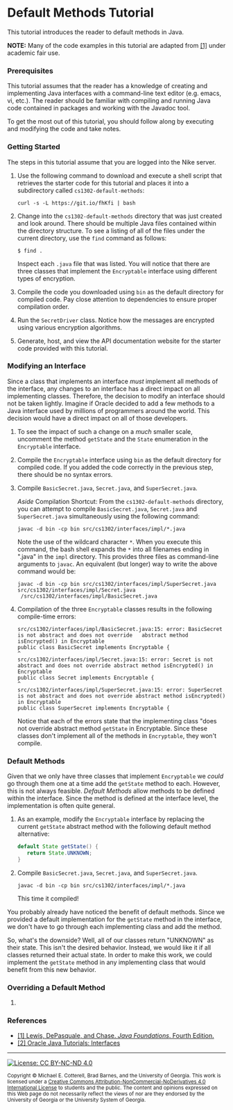 # Default Methods Tutorial

This tutorial introduces the reader to default methods in Java.

**NOTE:** Many of the code examples in this tutorial are adapted from
[[1]](https://www.pearson.com/us/higher-education/program/Lewis-Java-Foundations-Introduction-to-Program-Design-and-Data-Structures-4th-Edition/PGM76634.html)
under academic fair use.

### Prerequisites

This tutorial assumes that the reader has a knowledge of creating and implementing Java interfaces
with a command-line text editor (e.g. emacs, vi, etc.). The reader should be familiar with compiling
and running Java code contained in packages and working with the Javadoc tool. 

To get the most out of this tutorial, you should follow along by executing and modifying the code
and take notes.

### Getting Started

The steps in this tutorial assume that you are logged into the Nike server. 

1. Use the following command to download and execute a shell script that retrieves 
   the starter code for this tutorial and places it into a subdirectory 
   called `cs1302-default-methods`:

   ```
   curl -s -L https://git.io/fhKfi | bash

   ```
  
1. Change into the `cs1302-default-methods` directory that was just created and look around.
   There should be multiple Java files contained within the directory structure. To see a listing
   of all of the files under the current directory, use the `find` command as follows:
   
   ```
   $ find .
   ```
   
   Inspect each `.java` file that was listed. You will notice that there are three classes that
   implement the `Encryptable` interface using different types of encryption.

1. Compile the code you downloaded using `bin` as the default directory for compiled code. Pay
   close attention to dependencies to ensure proper compilation order.

1. Run the `SecretDriver` class. Notice how the messages are encrypted using various encryption
   algorithms.

1. Generate, host, and view the API documentation website for the starter code provided with this tutorial.

### Modifying an Interface

Since a class that implements an interface *must* implement all methods of the interface, any changes to
an interface has a direct impact on all implementing classes. Therefore, the decision to modify an
interface should not be taken lightly. Imagine if Oracle decided to add a few methods to a Java
interface used by millions of programmers around the world. This decision would have a direct impact
on all of those developers. 

1. To see the impact of such a change on a *much* smaller scale, uncomment the method `getState` and
   the `State` enumeration in the `Encryptable` interface. 

1. Compile the `Encryptable` interface using `bin` as the default directory for compiled code. If you
   added the code correctly in the previous step, there should be no syntax errors.

1. Compile `BasicSecret.java`, `Secret.java`, and `SuperSecret.java`.

   *Aside* Compilation Shortcut:
   From the `cs1302-default-methods` directory, you can attempt to compile `BasicSecret.java`,
   `Secret.java` and `SuperSecret.java` simultaneously using the following command:

   ```
   javac -d bin -cp bin src/cs1302/interfaces/impl/*.java
   ```

   Note the use of the wildcard character `*`. When you execute this command, the bash shell expands the
   `*` into all filenames ending in ".java" in the `impl` directory. This provides three files as
   command-line arguments to `javac`. An equivalent (but longer) way to write the above command would be:

   ```
   javac -d bin -cp bin src/cs1302/interfaces/impl/SuperSecret.java src/cs1302/interfaces/impl/Secret.java
    /src/cs1302/interfaces/impl/BasicSecret.java
   ```

1. Compilation of the three `Encryptable` classes results in the following compile-time errors:

   ```
   src/cs1302/interfaces/impl/BasicSecret.java:15: error: BasicSecret is not abstract and does not override   abstract method isEncrypted() in Encryptable
   public class BasicSecret implements Encryptable {
   ^
   src/cs1302/interfaces/impl/Secret.java:15: error: Secret is not abstract and does not override abstract method isEncrypted() in Encryptable
   public class Secret implements Encryptable {
   ^
   src/cs1302/interfaces/impl/SuperSecret.java:15: error: SuperSecret is not abstract and does not override abstract method isEncrypted() in Encryptable
   public class SuperSecret implements Encryptable {
   ```

   Notice that each of the errors state that the implementing class "does not override abstract method 
   `getState` in Encryptable. Since these classes don't implement all of the methods in `Encryptable`,
   they won't compile.
   
### Default Methods

Given that we only have three classes that implement `Encryptable` we _could_ go through them one at a 
time add the `getState` method to each. However, this is not always feasible. *Default Methods* allow 
methods to be defined within the interface. Since the method is defined at the interface level, the
implementation is often quite general. 

1. As an example, modify the `Encryptable` interface by replacing the current `getState` abstract 
   method with the following default method alternative:


   ```java
   default State getState() {
      return State.UNKNOWN;
   }
   ```

1. Compile `BasicSecret.java`, `Secret.java`, and `SuperSecret.java`.

   ```
   javac -d bin -cp bin src/cs1302/interfaces/impl/*.java
   ```

   This time it compiled!  

You probably already have noticed the benefit of default methods. Since we provided a default 
implementation for the `getState` method in the interface, we don't have to go through each 
implementing class and add the method. 

So, what's the downside? Well, all of our classes return "UNKNOWN" as their state. This isn't the
desired behavior. Instead, we would like it if all classes returned their actual state. In order
to make this work, we could implement the `getState` method in any implementing class that would
benefit from this new behavior.
 
### Overriding a Default Method

1. 

### References

* [[1] Lewis, DePasquale, and Chase. _Java Foundations_. Fourth Edition.](https://www.pearson.com/us/higher-education/program/Lewis-Java-Foundations-Introduction-to-Program-Design-and-Data-Structures-4th-Edition/PGM76634.html)
* [[2] Oracle Java Tutorials: Interfaces](https://docs.oracle.com/javase/tutorial/java/IandI/createinterface.html)

<hr/>

[![License: CC BY-NC-ND 4.0](https://img.shields.io/badge/License-CC%20BY--NC--ND%204.0-lightgrey.svg)](http://creativecommons.org/licenses/by-nc-nd/4.0/)

<small>
Copyright &copy; Michael E. Cotterell, Brad Barnes, and the University of Georgia.
This work is licensed under a <a rel="license" href="http://creativecommons.org/licenses/by-nc-nd/4.0/">Creative Commons Attribution-NonCommercial-NoDerivatives 4.0 International License</a> to students and the public.
The content and opinions expressed on this Web page do not necessarily reflect the views of nor are they endorsed by the University of Georgia or the University System of Georgia.
</small>
